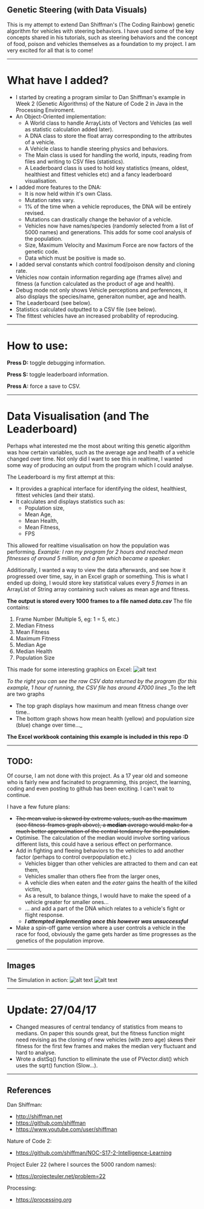 ## Genetic Steering (with Data Visuals)
This is my attempt to extend Dan Shiffman's (The Coding Rainbow) genetic algorithm for vehicles with steering behaviors.
I have used some of the key concepts shared in his tutorials, such as steering behaviors and the concept of food, poison and vehicles themselves as a foundation to my project. I am very excited for all that is to come!

***

# What have I added?
* I started by creating a program similar to Dan Shiffman's example in Week 2 (Genetic Algorithms) of the Nature of Code 2 in Java in the Processing Enviroment. 
* An Object-Oriented implementation: 
  * A World class to handle ArrayLists of Vectors and Vehicles (as well as statistic calculation added later).
  * A DNA class to store the float array corresponding to the attributes of a vehicle.
  * A Vehicle class to handle steering physics and behaviors.
  * The Main class is used for handling the world, inputs, reading from files and writing to CSV files (statistics).
  * A Leaderboard class is used to hold key statistics (means, oldest, healthiest and fittest vehicles etc) and a fancy leaderboard visualisation.
* I added more features to the DNA:
  * It is now held within it's own Class.
  * Mutation rates vary.
  * 1% of the time when a vehicle reproduces, the DNA will be entirely revised.
  * Mutations can drastically change the behavior of a vehicle.
  * Vehicles now have names/species (randomly selected from a list of 5000 names) and generations. This adds for some cool analysis of the population.
  * Size, Maximum Velocity and Maximum Force are now factors of the genetic code.
  * Data which must be positive is made so.
 * I added serval constants which control food/poison density and cloning rate.
 * Vehicles now contain information regarding age (frames alive) and fitness (a function calculated as the product of age and health).
 * Debug mode not only shows Vehicle perceptions and perferences, it also displays the species/name, generaiton number, age and health.
 * The Leaderboard (see below).
 * Statistics calculated outputted to a CSV file (see below).
 * The fittest vehicles have an increased probability of reproducing.
 
*** 

# How to use:

**Press D:** toggle debugging information. 

**Press S:** toggle leaderboard information. 

**Press A:** force a save to CSV.


***

# Data Visualisation (and The Leaderboard)
Perhaps what interested me the most about writing this genetic algorithm was how certain variables, such as the average age and health of a vehicle changed over time. Not only did I want to see this in realtime, I wanted some way of producing an output from the program which I could analyse.

The Leaderboard is my first attempt at this:
* It provides a graphical interface for identifying the oldest, healthiest, fittest vehicles (and their stats).
* It calculates and displays statistics such as:
  * Population size,
  * Mean Age,
  * Mean Health,
  * Mean Fitness,
  * FPS
  
This allowed for realtime visualisation on how the population was performing.
_Example: I ran my program for 2 hours and reached mean fitnesses of around 5 million, and a fan which became a speaker._

Additionally, I wanted a way to view the data afterwards, and see how it progressed over time, say, in an Excel graph or something. This is what I ended up doing, I would store key statistical values every *5 frames* in an ArrayList of String array containing such values as mean age and fitness.

**The output is stored every 1000 frames to a file named _data.csv_**
The file contains: 
1. Frame Number (Multiple 5, eg: 1 = 5, etc.)
2. Median Fitness
3. Mean Fitness
4. Maximum Fitness 
5. Median Age
6. Median Health
7. Population Size

This made for some interesting graphics on Excel:
![alt text](http://i.imgur.com/uKdcvBX.png "Data and graphs")

_To the right you can see the raw CSV data returned by the program (for this example, 1 hour of running, the CSV file has around 47000 lines_
_To the left are two graphs
* The top graph displays how maximum and mean fitness change over time..
* The bottom graph shows how mean health (yellow) and population size (blue) change over time..._

**The Excel workbook containing this example is included in this repo :D**

***

## TODO:
Of course, I am not done with this project. As a 17 year old and someone who is fairly new and facinated to programming, this project, the learning, coding and even posting to github has been exciting. I can't wait to continue.

I have a few future plans:
* ~~The mean value is skewed by extreme values, such as the maximum (see fitness-frames graph above), a **median** average would make for a much better approximation of the central tendancy for the population.~~
* Optimise. The calculation of the median would involve sorting various different lists, this could have a serious effect on performance.
* Add in fighting and fleeing behaviors to the vehicles to add another factor (perhaps to control overpopulation etc.)
  * Vehicles bigger than other vehicles are attracted to them and can eat them,
  * Vehicles smaller than others flee from the larger ones,
  * A vehicle dies when eaten and the _eater_ gains the health of the killed victim,
  * As a result, to balance things, I would have to make the speed of a vehicle greater for smaller ones...
  * ... and add a part of the DNA which relates to a vehicle's fight or flight response.
  * ***I attempted implementing once this however was unsuccessful*** 
* Make a spin-off game version where a user controls a vehicle in the race for food, obviously the game gets harder as time progresses as the genetics of the population improve.

***

## Images

The Simulation in action: 
![alt text](http://i.imgur.com/B6Vi2o8.png "Simulation with stats only.")
![alt text](http://i.imgur.com/ScqUZwW.png "Simulation with stats and debugging information.")

*** 

# Update: 27/04/17
* Changed measures of central tendancy of statistics from means to medians. On paper this sounds great, but the fitness function might need revising as the cloning of new vehicles (with zero age) skews their fitness for the first few frames and makes the median very fluctuant and hard to analyse.
* Wrote a distSq() function to elliminate the use of PVector.dist() which uses the sqrt() function (Slow...).

***

## References
Dan Shiffman:
* http://shiffman.net
* https://github.com/shiffman
* https://www.youtube.com/user/shiffman

Nature of Code 2: 
* https://github.com/shiffman/NOC-S17-2-Intelligence-Learning

Project Euler 22 (where I sources the 5000 random names):
* https://projecteuler.net/problem=22

Processing: 
* https://processing.org


 

